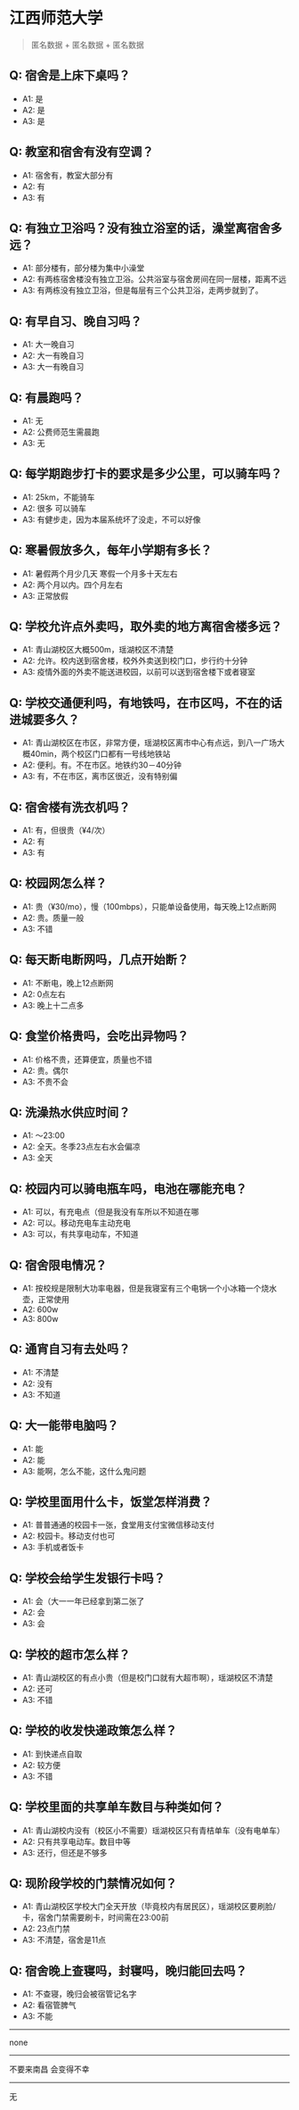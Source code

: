 # 江西师范大学
> 匿名数据 + 匿名数据 + 匿名数据
## Q: 宿舍是上床下桌吗？
- A1: 是
- A2: 是
- A3: 是
## Q: 教室和宿舍有没有空调？
- A1: 宿舍有，教室大部分有
- A2: 有
- A3: 有
## Q: 有独立卫浴吗？没有独立浴室的话，澡堂离宿舍多远？
- A1: 部分楼有，部分楼为集中小澡堂
- A2: 有两栋宿舍楼没有独立卫浴。公共浴室与宿舍房间在同一层楼，距离不远
- A3: 有两栋没有独立卫浴，但是每层有三个公共卫浴，走两步就到了。
## Q: 有早自习、晚自习吗？
- A1: 大一晚自习
- A2: 大一有晚自习
- A3: 大一有晚自习
## Q: 有晨跑吗？
- A1: 无
- A2: 公费师范生需晨跑
- A3: 无
## Q: 每学期跑步打卡的要求是多少公里，可以骑车吗？
- A1: 25km，不能骑车
- A2: 很多   可以骑车
- A3: 有健步走，因为本届系统坏了没走，不可以好像
## Q: 寒暑假放多久，每年小学期有多长？
- A1: 暑假两个月少几天 寒假一个月多十天左右
- A2: 两个月以内。四个月左右
- A3: 正常放假
## Q: 学校允许点外卖吗，取外卖的地方离宿舍楼多远？
- A1: 青山湖校区大概500m，瑶湖校区不清楚
- A2: 允许。校内送到宿舍楼，校外外卖送到校门口，步行约十分钟
- A3: 疫情外面的外卖不能送进校园，以前可以送到宿舍楼下或者寝室
## Q: 学校交通便利吗，有地铁吗，在市区吗，不在的话进城要多久？
- A1: 青山湖校区在市区，非常方便，瑶湖校区离市中心有点远，到八一广场大概40min，两个校区门口都有一号线地铁站
- A2: 便利。有。不在市区。地铁约30－40分钟
- A3: 有，不在市区，离市区很近，没有特别偏
## Q: 宿舍楼有洗衣机吗？
- A1: 有，但很贵（¥4/次）
- A2: 有
- A3: 有
## Q: 校园网怎么样？
- A1: 贵（¥30/mo），慢（100mbps），只能单设备使用，每天晚上12点断网
- A2: 贵。质量一般
- A3: 不错
## Q: 每天断电断网吗，几点开始断？
- A1: 不断电，晚上12点断网
- A2: 0点左右
- A3: 晚上十二点多
## Q: 食堂价格贵吗，会吃出异物吗？
- A1: 价格不贵，还算便宜，质量也不错
- A2: 贵。偶尔
- A3: 不贵不会
## Q: 洗澡热水供应时间？
- A1: ～23:00
- A2: 全天。冬季23点左右水会偏凉
- A3: 全天
## Q: 校园内可以骑电瓶车吗，电池在哪能充电？
- A1: 可以，有充电点（但是我没有车所以不知道在哪
- A2: 可以。移动充电车主动充电
- A3: 可以，有共享电动车，不知道
## Q: 宿舍限电情况？
- A1: 按校规是限制大功率电器，但是我寝室有三个电锅一个小冰箱一个烧水壶，正常使用
- A2: 600w
- A3: 800w
## Q: 通宵自习有去处吗？
- A1: 不清楚
- A2: 没有
- A3: 不知道
## Q: 大一能带电脑吗？
- A1: 能
- A2: 能
- A3: 能啊，怎么不能，这什么鬼问题
## Q: 学校里面用什么卡，饭堂怎样消费？
- A1: 普普通通的校园卡一张，食堂用支付宝微信移动支付
- A2: 校园卡。移动支付也可
- A3: 手机或者饭卡
## Q: 学校会给学生发银行卡吗？
- A1: 会（大一一年已经拿到第二张了
- A2: 会
- A3: 会
## Q: 学校的超市怎么样？
- A1: 青山湖校区的有点小贵（但是校门口就有大超市啊），瑶湖校区不清楚
- A2: 还可
- A3: 不错
## Q: 学校的收发快递政策怎么样？
- A1: 到快递点自取
- A2: 较方便
- A3: 不错
## Q: 学校里面的共享单车数目与种类如何？
- A1: 青山湖校内没有（校区小不需要）瑶湖校区只有青桔单车（没有电单车）
- A2: 只有共享电动车。数目中等
- A3: 还行，但还是不够多
## Q: 现阶段学校的门禁情况如何？
- A1: 青山湖校区学校大门全天开放（毕竟校内有居民区），瑶湖校区要刷脸/卡，宿舍门禁需要刷卡，时间需在23:00前
- A2: 23点门禁
- A3: 不清楚，宿舍是11点
## Q: 宿舍晚上查寝吗，封寝吗，晚归能回去吗？
- A1: 不查寝，晚归会被宿管记名字
- A2: 看宿管脾气
- A3: 不能
***
none
***
不要来南昌   会变得不幸
***
无